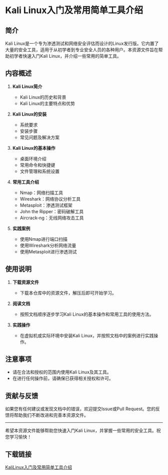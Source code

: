 # Kali Linux入门及常用简单工具介绍

## 简介

Kali Linux是一个专为渗透测试和网络安全评估而设计的Linux发行版。它内置了大量的安全工具，适用于从初学者到专业安全人员的各种用户。本资源文件旨在帮助初学者快速入门Kali Linux，并介绍一些常用的简单工具。

## 内容概述

1. **Kali Linux简介**
   - Kali Linux的历史和背景
   - Kali Linux的主要特点和优势

2. **Kali Linux的安装**
   - 系统要求
   - 安装步骤
   - 常见问题及解决方案

3. **Kali Linux的基本操作**
   - 桌面环境介绍
   - 常用命令和快捷键
   - 文件管理和系统设置

4. **常用工具介绍**
   - Nmap：网络扫描工具
   - Wireshark：网络协议分析工具
   - Metasploit：渗透测试框架
   - John the Ripper：密码破解工具
   - Aircrack-ng：无线网络攻击工具

5. **实践案例**
   - 使用Nmap进行端口扫描
   - 使用Wireshark分析网络流量
   - 使用Metasploit进行渗透测试

## 使用说明

1. **下载资源文件**
   - 下载本仓库中的资源文件，解压后即可开始学习。

2. **阅读文档**
   - 按照文档顺序逐步学习Kali Linux的基本操作和常用工具的使用方法。

3. **实践操作**
   - 在虚拟机或实际环境中安装Kali Linux，并按照文档中的案例进行实践操作。

## 注意事项

- 请在合法和授权的范围内使用Kali Linux及其工具。
- 在进行任何操作前，请确保已获得相关授权和许可。

## 贡献与反馈

如果您有任何建议或发现文档中的错误，欢迎提交Issue或Pull Request。您的反馈将帮助我们不断改进和完善本资源文件。

---

希望本资源文件能够帮助您快速入门Kali Linux，并掌握一些常用的安全工具。祝您学习愉快！

## 下载链接

[KaliLinux入门及常用简单工具介绍](https://pan.quark.cn/s/ceb52f3e2748)